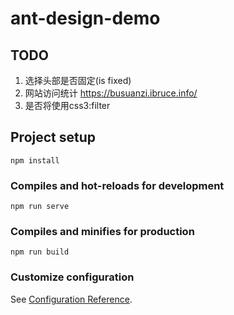 # ant-design-demo

## TODO

1. 选择头部是否固定(is fixed)
2. 网站访问统计 https://busuanzi.ibruce.info/
3. 是否将使用css3:filter


## Project setup
```
npm install
```

### Compiles and hot-reloads for development
```
npm run serve
```

### Compiles and minifies for production
```
npm run build
```

### Customize configuration
See [Configuration Reference](https://cli.vuejs.org/config/).
